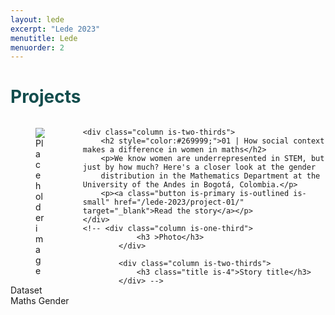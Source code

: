 ```yaml
---
layout: lede
excerpt: "Lede 2023"
menutitle: Lede
menuorder: 2
---
```

<h1 style="color:#134D4D;">Projects</h1>



<div class="columns is-multiline content">
    <div class="column is-one-third">
      <figure class="" image is-5by3>
        <img
          src="https://scontent.fbog4-1.fna.fbcdn.net/v/t39.30808-6/236759487_1984449758373382_8150283213178715282_n.jpg?_nc_cat=111&ccb=1-7&_nc_sid=e3f864&_nc_ohc=zlTST_rsL_MAX_CHSqM&_nc_ht=scontent.fbog4-1.fna&oh=00_AfB5iFKYOsXEIypxgFNojmtYRhGpXCvaZn_Wz0V_sa1x7A&oe=649D0270"
          alt="Placeholder image">
      </figure>
      <div class="tags is-centered">
        <span class="tag is-primary is-light">Dataset</span>
        <span class="tag is-primary is-light">Maths</span>
        <span class="tag is-primary is-light">Gender</span>
      </div>
    </div>

    <div class="column is-two-thirds">
        <h2 style="color:#269999;">01 | How social context makes a difference in women in maths</h2>
        <p>We know women are underrepresented in STEM, but just by how much? Here's a closer look at the gender
        distribution in the Mathematics Department at the University of the Andes in Bogotá, Colombia.</p>
        <p><a class="button is-primary is-outlined is-small" href="/lede-2023/project-01/" target="_blank">Read the story</a></p>
    </div>
    <!-- <div class="column is-one-third">
                <h3 >Photo</h3>
            </div>
            
            <div class="column is-two-thirds">
                <h3 class="title is-4">Story title</h3>
            </div> -->
</div>
